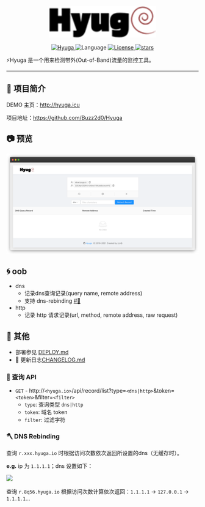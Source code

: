 <div align="center" >
    <img src="./docs/hyuga.png" width="280" alt="Hyuga" />
</div>
<p align="center">
    <a href="https://github.com/Buzz2d0/Hyuga">
        <img alt="Hyuga" src="https://img.shields.io/badge/Hyuga-3.0.1-yellow"/>
    </a>
    <img src="https://img.shields.io/badge/Language-Golang-blue" alt="Language" />
    <a href="https://github.com/Buzz2d0/Hyuga/blob/master/LICENSE">
        <img alt="License" src="https://img.shields.io/github/license/Buzz2d0/Hyuga"/>
    </a>
    <a href="https://github.com/Buzz2d0/Hyuga/stargazers">
        <img alt="stars" src="https://img.shields.io/github/stars/Buzz2d0/Hyuga"/>
    </a>
 </p>

⚡️Hyuga 是一个用来检测带外(Out-of-Band)流量的监控工具。

---
## 🎉 项目简介

DEMO 主页：http://hyuga.icu

项目地址：https://github.com/Buzz2d0/Hyuga

## 📷 预览
![demo.png](./docs/demo.png)


## 🌀 oob
- dns
    - 记录dns查询记录(query name, remote address)
    - 支持 dns-rebinding [#🔗](https://github.com/Buzz2d0/Hyuga#-DNS%20Rebinding)
- http 
    - 记录 http 请求记录(url, method, remote address, raw request)

## 👀 其他
- 部署参见 [DEPLOY.md](./DEPLOY.md)
- 📝 更新日志[CHANGELOG.md](./CHANGELOG.md)

### 🚀 查询 API
- `GET` - http://`<hyuga.io>`/api/record/list?type=`<dns|http>`&token=`<token>`&filter=`<filter>`
    - `type`: 查询类型 `dns|http`
    - `token`: 域名 token
    - `filter`: 过滤字符

### 🪓 DNS Rebinding
查询 `r.xxx.hyuga.io` 时根据访问次数依次返回所设置的dns（无缓存时）。

**e.g.** ip 为 `1.1.1.1`；dns 设置如下：

<img src="https://user-images.githubusercontent.com/26270009/146206555-49450822-44b7-46f4-8942-b6bf831d76f8.png" width="420"/>

查询 `r.8q56.hyuga.io` 根据访问次数计算依次返回：`1.1.1.1` -> `127.0.0.1` -> `1.1.1.1`...
